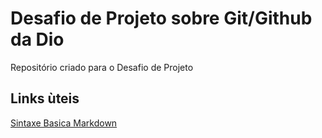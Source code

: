 # Desafio de Projeto sobre Git/Github da Dio
Repositório criado para o Desafio de Projeto

## Links ùteis
[Sintaxe Basica Markdown](https://www.markdownguide.org/basic-syntax/)
